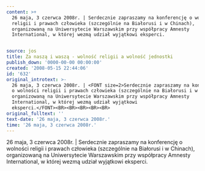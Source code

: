 ```yaml
---
content: >+
  26 maja, 3 czerwca 2008r. | Serdecznie zapraszamy na konferencję o wolności
  religii i prawach człowieka (szczególnie na Białorusi i w Chinach),
  organizowaną na Uniwersytecie Warszawskim przy współpracy Amnesty
  International, w której wezmą udział wyjątkowi eksperci.


source: jos
title: Za naszą i waszą - wolność religii a wolność jednostki
publish_down: '0000-00-00 00:00:00'
created: '2008-05-15 22:44:06'
id: '632'
original_introtext: >-
  26 maja, 3 czerwca 2008r. | <FONT size=2>Serdecznie zapraszamy na konferencję
  o wolności religii i prawach człowieka (szczególnie na Białorusi i w Chinach),
  organizowaną na Uniwersytecie Warszawskim przy współpracy Amnesty
  International, w której wezmą udział wyjątkowi
  eksperci.</FONT><BR><BR><BR><BR><BR>
original_fulltext: ''
text-date: '26 maja, 3 czerwca 2008r.'
time: '26 maja, 3 czerwca 2008r.'
---
```

26 maja, 3 czerwca 2008r. | Serdecznie zapraszamy na konferencję o wolności religii i prawach człowieka (szczególnie na Białorusi i w Chinach), organizowaną na Uniwersytecie Warszawskim przy współpracy Amnesty International, w której wezmą udział wyjątkowi eksperci.




<!--{{json:{"created_date":"2008-05-15 22:44:06","publish_down":"0000-00-00 00:00:00","id":"632"}}}-->